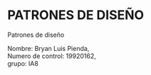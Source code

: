# PATRONES DE DISEÑO 
Patrones de diseño

Nombre: Bryan Luis Pienda,       
     Numero de control: 19920162,       
          grupo: IA8
